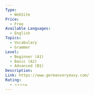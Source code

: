 ```yaml
---
Type:
  - WebSite
Price:
  - Free
Available Languages:
  - English
Topics:
  - Vocabulary
  - Grammer
Level:
  - Beginner (A1)
  - Basic (A2)
  - Advanced (B1)
Description: 
Link: https://www.germanveryeasy.com/
Rating:
  - ⭐⭐⭐⭐★
---
```

